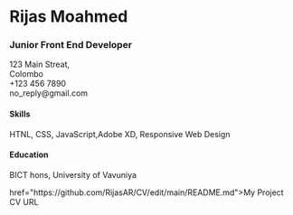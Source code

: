 <html> 
  <h1> Rijas Moahmed</h1>
  <h3> Junior Front End Developer</h3>
  <p> 123 Main Streat, <br> Colombo <br> +123 456 7890 <br> no_reply@gmail.com </p>
  <h4> Skills</h4>
  <p> HTNL, CSS, JavaScript,Adobe XD, Responsive Web Design</p>
  <h4> Education</h4>
  <p> BICT hons, University of Vavuniya</p>
  <a> href="https://github.com/RijasAR/CV/edit/main/README.md">My Project CV URL</a>
</html>
